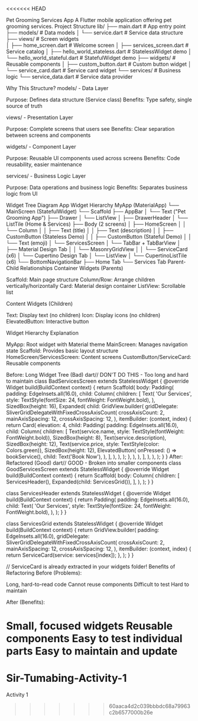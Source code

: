 <<<<<<< HEAD

Pet Grooming Services App
A Flutter mobile application offering pet grooming services.
Project Structure
lib/
├── main.dart                    # App entry point
├── models/                      # Data models
│   └── service.dart            # Service data structure
├── views/                       # Screen widgets  
│   ├── home_screen.dart        # Welcome screen
│   ├── services_screen.dart    # Service catalog
│   ├── hello_world_stateless.dart  # StatelessWidget demo
│   └── hello_world_stateful.dart   # StatefulWidget demo
├── widgets/                     # Reusable components
│   ├── custom_button.dart      # Custom button widget
│   └── service_card.dart       # Service card widget
└── services/                    # Business logic
    └── service_data.dart       # Service data provider
    
Why This Structure?
models/ - Data Layer

Purpose: Defines data structure (Service class)
Benefits: Type safety, single source of truth

views/ - Presentation Layer

Purpose: Complete screens that users see
Benefits: Clear separation between screens and components

widgets/ - Component Layer

Purpose: Reusable UI components used across screens
Benefits: Code reusability, easier maintenance

services/ - Business Logic Layer

Purpose: Data operations and business logic
Benefits: Separates business logic from UI

Widget Tree Diagram
App Widget Hierarchy
MyApp (MaterialApp)
└── MainScreen (StatefulWidget)
    └── Scaffold
        ├── AppBar
        │   └── Text ("Pet Grooming App")
        ├── Drawer
        │   └── ListView
        │       ├── DrawerHeader
        │       └── ListTile (Home & Services)
        ├── Body (2 screens)
        │   ├── HomeScreen
        │   │   └── Column
        │   │       ├── Text (title)
        │   │       ├── Text (description)
        │   │       ├── CustomButton (Stateless Demo)
        │   │       ├── CustomButton (Stateful Demo)
        │   │       └── Text (emoji)
        │   └── ServicesScreen
        │       └── TabBar + TabBarView
        │           ├── Material Design Tab
        │           │   └── MasonryGridView
        │           │       └── ServiceCard (x6)
        │           └── Cupertino Design Tab
        │               └── ListView
        │                   └── CupertinoListTile (x6)
        └── BottomNavigationBar
            ├── Home Tab
            └── Services Tab
Parent-Child Relationships
Container Widgets (Parents)

Scaffold: Main page structure
Column/Row: Arrange children vertically/horizontally
Card: Material design container
ListView: Scrollable list

Content Widgets (Children)

Text: Display text (no children)
Icon: Display icons (no children)
ElevatedButton: Interactive button

Widget Hierarchy Explanation

MyApp: Root widget with Material theme
MainScreen: Manages navigation state
Scaffold: Provides basic layout structure
HomeScreen/ServicesScreen: Content screens
CustomButton/ServiceCard: Reusable components


Before: Long Widget Tree (Bad)
dart// DON'T DO THIS - Too long and hard to maintain
class BadServicesScreen extends StatelessWidget {
  @override
  Widget build(BuildContext context) {
    return Scaffold(
      body: Padding(
        padding: EdgeInsets.all(16.0),
        child: Column(
          children: [
            Text(
              'Our Services',
              style: TextStyle(fontSize: 24, fontWeight: FontWeight.bold),
            ),
            SizedBox(height: 16),
            Expanded(
              child: GridView.builder(
                gridDelegate: SliverGridDelegateWithFixedCrossAxisCount(
                  crossAxisCount: 2,
                  mainAxisSpacing: 12,
                  crossAxisSpacing: 12,
                ),
                itemBuilder: (context, index) {
                  return Card(
                    elevation: 4,
                    child: Padding(
                      padding: EdgeInsets.all(16.0),
                      child: Column(
                        children: [
                          Text(service.name, style: TextStyle(fontWeight: FontWeight.bold)),
                          SizedBox(height: 8),
                          Text(service.description),
                          SizedBox(height: 12),
                          Text(service.price, style: TextStyle(color: Colors.green)),
                          SizedBox(height: 12),
                          ElevatedButton(
                            onPressed: () => bookService(),
                            child: Text('Book Now'),
                          ),
                        ],
                      ),
                    ),
                  );
                },
              ),
            ),
          ],
        ),
      ),
    );
  }
}
After: Refactored (Good)
dart// GOOD - Broken into smaller components
class GoodServicesScreen extends StatelessWidget {
  @override
  Widget build(BuildContext context) {
    return Scaffold(
      body: Column(
        children: [
          ServicesHeader(),
          Expanded(child: ServicesGrid()),
        ],
      ),
    );
  }
}

class ServicesHeader extends StatelessWidget {
  @override
  Widget build(BuildContext context) {
    return Padding(
      padding: EdgeInsets.all(16.0),
      child: Text(
        'Our Services',
        style: TextStyle(fontSize: 24, fontWeight: FontWeight.bold),
      ),
    );
  }
}

class ServicesGrid extends StatelessWidget {
  @override
  Widget build(BuildContext context) {
    return GridView.builder(
      padding: EdgeInsets.all(16.0),
      gridDelegate: SliverGridDelegateWithFixedCrossAxisCount(
        crossAxisCount: 2,
        mainAxisSpacing: 12,
        crossAxisSpacing: 12,
      ),
      itemBuilder: (context, index) {
        return ServiceCard(service: services[index]);
      },
    );
  }
}

// ServiceCard is already extracted in your widgets folder!
Benefits of Refactoring
Before (Problems):

Long, hard-to-read code
Cannot reuse components
Difficult to test
Hard to maintain

After (Benefits):

Small, focused widgets
Reusable components
Easy to test individual parts
Easy to maintain and update
=======
# Sir-Tumabing-Activity-1
Activity 1
>>>>>>> 60aaca4d2c039bbbdc68a79963c2b6577000b26e
